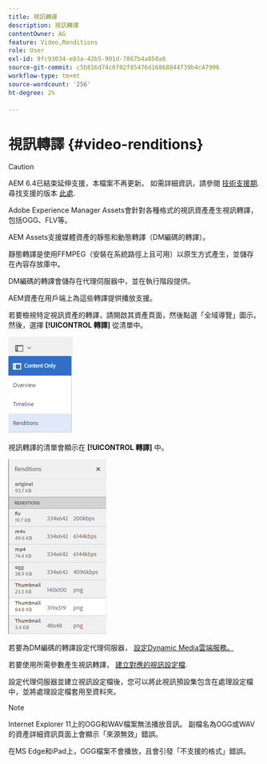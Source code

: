```yaml
---
title: 視訊轉譯
description: 視訊轉譯
contentOwner: AG
feature: Video,Renditions
role: User
exl-id: 9fc93034-e83a-42b5-901d-7867b4a850a8
source-git-commit: c5b816d74c6f02f85476d16868844f39b4c47996
workflow-type: tm+mt
source-wordcount: '256'
ht-degree: 2%

---
```


# 視訊轉譯 {#video-renditions}

>[!CAUTION]
>
>AEM 6.4已結束延伸支援，本檔案不再更新。 如需詳細資訊，請參閱 [技術支援期](https://helpx.adobe.com//tw/support/programs/eol-matrix.html). 尋找支援的版本 [此處](https://experienceleague.adobe.com/docs/).

Adobe Experience Manager Assets會針對各種格式的視訊資產產生視訊轉譯，包括OGG、FLV等。

AEM Assets支援媒體資產的靜態和動態轉譯（DM編碼的轉譯）。

靜態轉譯是使用FFMPEG（安裝在系統路徑上且可用）以原生方式產生，並儲存在內容存放庫中。

DM編碼的轉譯會儲存在代理伺服器中，並在執行階段提供。

AEM資產在用戶端上為這些轉譯提供播放支援。

若要檢視特定視訊資產的轉譯，請開啟其資產頁面，然後點選「全域導覽」圖示。 然後，選擇 **[!UICONTROL 轉譯]** 從清單中。

![chlimage_1-478](assets/chlimage_1-478.png)

視訊轉譯的清單會顯示在 **[!UICONTROL 轉譯]** 中。

![chlimage_1-479](assets/chlimage_1-479.png)

若要為DM編碼的轉譯設定代理伺服器， [設定Dynamic Media雲端服務。](config-dynamic.md)

若要使用所需參數產生視訊轉譯， [建立對應的視訊設定檔](video-profiles.md).

設定代理伺服器並建立視訊設定檔後，您可以將此視訊預設集包含在處理設定檔中，並將處理設定檔套用至資料夾。

>[!NOTE]
>
>Internet Explorer 11上的OGG和WAV檔案無法播放音訊。 副檔名為OGG或WAV的資產詳細資訊頁面上會顯示「來源無效」錯誤。
>
>在MS Edge和iPad上，OGG檔案不會播放，且會引發「不支援的格式」錯誤。
